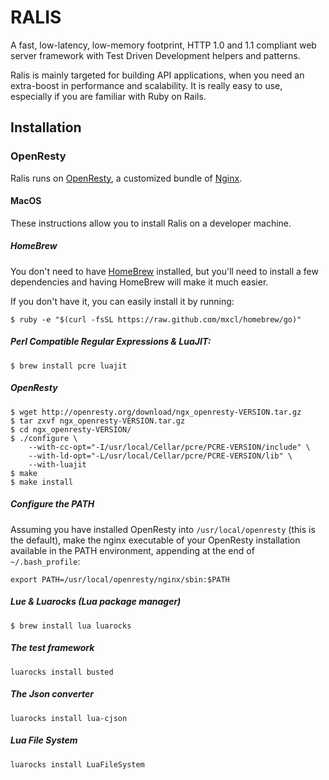 # RALIS
A fast, low-latency, low-memory footprint, HTTP 1.0 and 1.1 compliant web server framework with Test Driven Development helpers and patterns.

Ralis is mainly targeted for building API applications, when you need an extra-boost in performance and scalability. It is really easy to use, especially if you are familiar with Ruby on Rails.

## Installation

### OpenResty

Ralis runs on [OpenResty](http://http://openresty.org/), a customized bundle of [Nginx](http://nginx.org/).

#### MacOS
These instructions allow you to install Ralis on a developer machine.

##### HomeBrew
You don't need to have [HomeBrew](http://brew.sh/) installed, but you'll need to install a few dependencies and having HomeBrew will make it much easier.

If you don't have it, you can easily install it by running:
```
$ ruby -e "$(curl -fsSL https://raw.github.com/mxcl/homebrew/go)"
```

##### Perl Compatible Regular Expressions & LuaJIT:
```
$ brew install pcre luajit
````

##### OpenResty
```
$ wget http://openresty.org/download/ngx_openresty-VERSION.tar.gz
$ tar zxvf ngx_openresty-VERSION.tar.gz
$ cd ngx_openresty-VERSION/
$ ./configure \
	--with-cc-opt="-I/usr/local/Cellar/pcre/PCRE-VERSION/include" \
	--with-ld-opt="-L/usr/local/Cellar/pcre/PCRE-VERSION/lib" \
	--with-luajit
$ make
$ make install
```

##### Configure the PATH
Assuming you have installed OpenResty into `/usr/local/openresty` (this is the default), make the nginx executable of your OpenResty installation available in the PATH environment, appending at the end of `~/.bash_profile`:
```
export PATH=/usr/local/openresty/nginx/sbin:$PATH
```

##### Lue & Luarocks (Lua package manager)
```
$ brew install lua luarocks
```

##### The test framework
```
luarocks install busted
```

##### The Json converter
```
luarocks install lua-cjson
```

##### Lua File System
```
luarocks install LuaFileSystem
```
